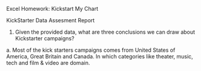 Excel Homework: Kickstart My Chart

KickStarter Data Assesment Report

1.	  Given the provided data, what are three conclusions we can draw about Kickstarter campaigns?

a.	  Most of the kick starters campaigns comes from United States of America, Great Britain and Canada. 
      In which categories like theater, music, tech and film & video are domain.
